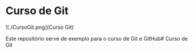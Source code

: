 # Curso de Git

![./CursoGit.png](Curso Git)

Este repositório serve de exemplo para o curso de Git e GitHub# Curso de Git
